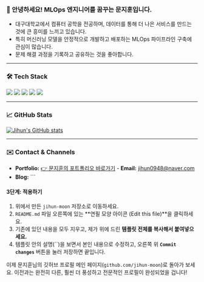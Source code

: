 ### 👋 안녕하세요! MLOps 엔지니어를 꿈꾸는 문지훈입니다.

- 대구대학교에서 컴퓨터 공학을 전공하며, 데이터를 통해 더 나은 서비스를 만드는 것에 큰 흥미를 느끼고 있습니다.
- 특히 머신러닝 모델을 안정적으로 개발하고 배포하는 MLOps 파이프라인 구축에 관심이 많습니다.
- 문제 해결 과정을 기록하고 공유하는 것을 좋아합니다.

---

### 🛠️ Tech Stack

<p>
  <img src="https://img.shields.io/badge/Python-3776AB?style=for-the-badge&logo=Python&logoColor=white"/>
  <img src="https://img.shields.io/badge/Docker-2496ED?style=for-the-badge&logo=Docker&logoColor=white"/>
  <img src="https://img.shields.io/badge/Kubernetes-326CE5?style=for-the-badge&logo=Kubernetes&logoColor=white"/>
  <img src="https://img.shields.io/badge/Amazon_AWS-232F3E?style=for-the-badge&logo=Amazon-AWS&logoColor=white"/>
  <img src="https://img.shields.io/badge/notion-000000?style=for-the-badge&logo=notion&logoColor=white"/>
</p>

---

### 📈 GitHub Stats

[![Jihun's GitHub stats](https://github-readme-stats.vercel.app/api?username=jihun-moon&show_icons=true&theme=radical)](https://github.com/anuraghazra/github-readme-stats)

---

### ✉️ Contact & Channels

- **Portfolio:** [👉 문지훈의 포트폴리오 바로가기](https://www.notion.so/26d72d9f979f8097a1c1d6585ec7feec?source=copy_link) - **Email:** jihun0948@naver.com
- **Blog:** ```

#### **3단계: 적용하기**

1.  위에서 만든 `jihun-moon` 저장소로 이동하세요.
2.  `README.md` 파일 오른쪽에 있는 **연필 모양 아이콘 (Edit this file)**을 클릭하세요.
3.  기존에 있던 내용을 모두 지우고, 제가 위에 드린 **템플릿 전체를 복사해서 붙여넣으세요.**
4.  템플릿 안의 설명(``)을 보면서 본인 내용으로 수정하고, 오른쪽 위 **`Commit changes`** 버튼을 눌러 저장하면 끝입니다.

이제 문지훈님의 깃허브 프로필 메인 페이지(`github.com/jihun-moon`)로 돌아가 보세요. 이전과는 완전히 다른, 훨씬 더 풍성하고 전문적인 프로필이 완성되었을 겁니다!
